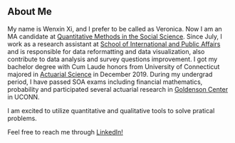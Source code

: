 ## About Me
My name is Wenxin Xi, and I prefer to be called as Veronica. Now I am an MA candidate at [Quantitative Methods in the Social Science](https://www.qmss.columbia.edu/). Since July, I work as a research assistant at [School of International and Public Affairs](https://www.sipa.columbia.edu/) and is responsible for data reformatting and data visualization, also contribute to data analysis and survey questions improvement.
I got my bachelor degree with Cum Laude honors from University of Connecticut majored in [Actuarial Science](https://math.uconn.edu/degree-programs/undergraduate/actuarial-science-major/) in December 2019. During my undergrad period, I have passed SOA exams including financial mathematics, probability and participated several actuarial research in [Goldenson Center](https://goldensoncenter.uconn.edu/) in UCONN.

I am excited to utilize quantitative and qualitative tools to solve pratical problems. 

Feel free to reach me through [LinkedIn!](https://www.linkedin.com/in/wenxin-xi-092538216/)

